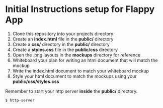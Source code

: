 Initial Instructions setup for Flappy App
===================

1. Clone this repository into your projects directory
2. Create an **index.html** file in the **public/** directory
3. Create a **css/** directory in the **public/** directory
4. Create a **styles.css** file in the **public/css** directory
5. Open the .png layouts in the **mockups** directory for reference
6. Whiteboard your plan for writing an html document that will match the mockup
7. Write the index.html document to match your whiteboard mockup
8. Style your html document to match the mockups using your **public/css/styles.css**

Remember to start your http server **inside** the **public/** directory.  
```
$ http-server
```
